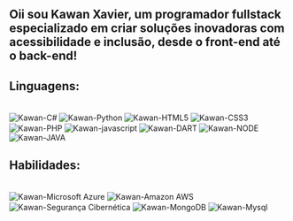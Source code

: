 ## Oii sou Kawan Xavier, um programador fullstack especializado em criar soluções inovadoras com acessibilidade e inclusão, desde o front-end até o back-end!

## Linguagens:

<div style="display: inline_block"><br>
  <img align="center" alt="Kawan-C#" src="https://img.shields.io/badge/C%23-239120?style=for-the-badge&logo=c-sharp&logoColor=white">
  <img align="center" alt="Kawan-Python" src="https://img.shields.io/badge/Python-3776AB?style=for-the-badge&logo=python&logoColor=white">
  <img align="center" alt="Kawan-HTML5" src="https://img.shields.io/badge/HTML5-E34F26?style=for-the-badge&logo=html5&logoColor=white">
  <img align="center" alt="Kawan-CSS3" src="https://img.shields.io/badge/CSS3-1572B6?style=for-the-badge&logo=css3&logoColor=white">
  <img align="center" alt="Kawan-PHP" src="https://img.shields.io/badge/PHP-777BB4?style=for-the-badge&logo=php&logoColor=white">
  <img align="center" alt="Kawan-javascript" src="https://img.shields.io/badge/JavaScript-323330?style=for-the-badge&logo=javascript&logoColor=F7DF1E">
  <img align="center" alt="Kawan-DART" src="https://img.shields.io/badge/Dart-0175C2?style=for-the-badge&logo=dart&logoColor=white">
  <img align="center" alt="Kawan-NODE" src="https://img.shields.io/badge/Node.js-43853D?style=for-the-badge&logo=node.js&logoColor=white">
  <img align="center" alt="Kawan-JAVA" src="https://img.shields.io/badge/Java-ED8B00?style=for-the-badge&logo=openjdk&logoColor=white">
</div>
  
  ##

## Habilidades:

<div style="display: inline_block"><br>
  <img align="center" alt="Kawan-Microsoft Azure" src="https://img.shields.io/badge/Microsoft%20Azure-0078D4.svg?style=for-the-badge&logo=Microsoft-Azure&logoColor=white">
  <img align="center" alt="Kawan-Amazon AWS" src="https://img.shields.io/badge/Amazon%20AWS-232F3E.svg?style=for-the-badge&logo=Amazon-AWS&logoColor=white">
  <img align="center" alt="Kawan-Segurança Cibernética" src="https://img.shields.io/badge/CyberDefenders-335EEA.svg?style=for-the-badge&logo=CyberDefenders&logoColor=white">
  <img align="center" alt="Kawan-MongoDB" src="https://img.shields.io/badge/MongoDB-47A248.svg?style=for-the-badge&logo=MongoDB&logoColor=white">
  <img align="center" alt="Kawan-Mysql" src="https://img.shields.io/badge/MySQL-4479A1.svg?style=for-the-badge&logo=MySQL&logoColor=white">

</div>

  

